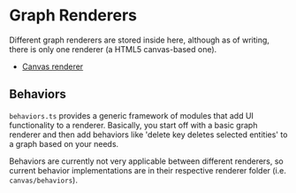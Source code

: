 # Graph Renderers

Different graph renderers are stored inside here, although as of writing, there is
only one renderer (a HTML5 canvas-based one).

* [Canvas renderer](canvas/README.md)

## Behaviors

`behaviors.ts` provides a generic framework of modules that add UI functionality to
a renderer. Basically, you start off with a basic graph renderer and then add 
behaviors like 'delete key deletes selected entities' to a graph based on your
needs.

Behaviors are currently not very applicable between different renderers, so 
current behavior implementations are in their respective renderer folder
(i.e. `canvas/behaviors`).
